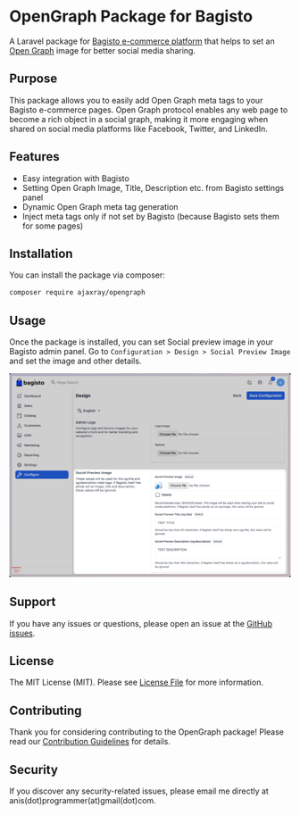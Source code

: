 # OpenGraph Package for Bagisto

A Laravel package for [Bagisto e-commerce platform](https://bagisto.com/en/) that helps to set an [Open Graph](https://ogp.me/) image for better social media sharing.

## Purpose

This package allows you to easily add Open Graph meta tags to your Bagisto e-commerce pages. Open Graph protocol enables any web page to become a rich object in a social graph, making it more engaging when shared on social media platforms like Facebook, Twitter, and LinkedIn.

## Features

- Easy integration with Bagisto
- Setting Open Graph Image, Title, Description etc. from Bagisto settings panel
- Dynamic Open Graph meta tag generation
- Inject meta tags only if not set by Bagisto (because Bagisto sets them for some pages)

## Installation

You can install the package via composer:

```bash
composer require ajaxray/opengraph
```
## Usage

Once the package is installed, you can set Social preview image in your Bagisto admin panel.
Go to `Configuration > Design > Social Preview Image` and set the image and other details.

![Social Preview Image](media/bagisto-opengraph.png)

## Support
If you have any issues or questions, please open an issue at the [GitHub issues](https://github.com/ajaxray/bagisto-opengraph/issues).

## License
The MIT License (MIT). Please see [License File](LICENSE.md) for more information.

## Contributing
Thank you for considering contributing to the OpenGraph package! Please read our [Contribution Guidelines](CONTRIBUTING.md) for details.

## Security
If you discover any security-related issues, please email me directly at anis(dot)programmer(at)gmail(dot)com.

